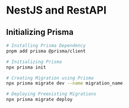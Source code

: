 # NestJS and RestAPI

## Initializing Prisma

```bash
# Installing Prisma Dependency
pnpm add prisma @prisma/client

# Initializing Prisma
npx prisma init

# Creating Migration using Prisma
npx prisma migrate dev --name migration_name

# Deploying Preexisting Migrations
npx prisma migrate deploy
```
